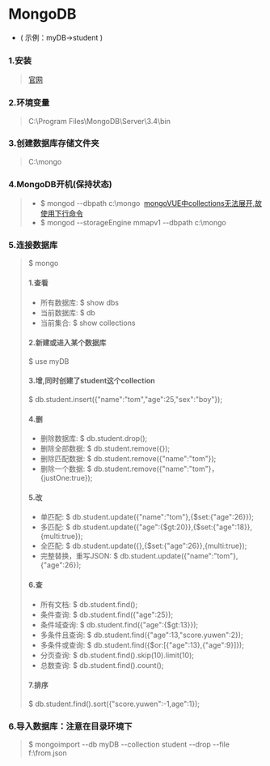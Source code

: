 # MongoDB 
* ( 示例：myDB->student )
### 1.安装
> [官网][0]
### 2.环境变量  
> C:\Program Files\MongoDB\Server\3.4\bin
### 3.创建数据库存储文件夹
> C:\mongo
### 4.MongoDB开机(保持状态)
> * $ mongod --dbpath c:\mongo  [mongoVUE中collections无法展开,故使用下行命令][1] 
> * $ mongod --storageEngine mmapv1 --dbpath c:\mongo 
### 5.连接数据库
> $ mongo
> #### 1.查看
> * 所有数据库: $ show dbs
> * 当前数据库: $ db
> * 当前集合: $ show collections     
> #### 2.新建或进入某个数据库
> $ use myDB
> #### 3.增,同时创建了student这个collection
> $ db.student.insert({"name":"tom","age":25,"sex":"boy"});
> #### 4.删
> * 删除数据库: $ db.student.drop();
> * 删除全部数据: $ db.student.remove({});
> * 删除匹配数据: $ db.student.remove({"name":"tom"});
> * 删除一个数据: $ db.student.remove({"name":"tom"}，{justOne:true});
> #### 5.改
> * 单匹配: $ db.student.update({"name":"tom"},{$set:{"age":26}});
> * 多匹配: $ db.student.update({"age":{$gt:20}},{$set:{"age":18}},{multi:true});
> * 全匹配: $ db.student.update({},{$set:{"age":26}},{multi:true});
> * 完整替换，重写JSON: $ db.student.update({"name":"tom"},{"age":26});
> #### 6.查
> * 所有文档: $ db.student.find();
> * 条件查询: $ db.student.find({"age":25});
> * 条件域查询: $ db.student.find({"age":{$gt:13}});
> * 多条件且查询: $ db.student.find({"age":13,"score.yuwen":2});
> * 多条件或查询: $ db.student.find({$or:[{"age":13},{"age":9}]});
> * 分页查询: $ db.student.find().skip(10).limit(10);
> * 总数查询: $ db.student.find().count();
> #### 7.排序
> $ db.student.find().sort({"score.yuwen":-1,age":1});
### 6.导入数据库：注意在目录环境下
> $ mongoimport --db myDB --collection student --drop --file f:\from.json

[0]: https://www.mongodb.com
[1]: http://www.th7.cn/db/nosql/201608/200715.shtml

